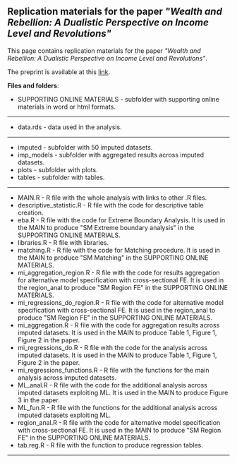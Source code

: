 
## Replication materials for the paper *"Wealth and Rebellion: A Dualistic Perspective on Income Level and Revolutions"*

<!-- badges: start -->
<!-- badges: end -->

This page contains replication materials for the paper *"Wealth and Rebellion: A Dualistic Perspective on Income Level and Revolutions"*. 

The preprint is available at this [link](soon). 


**Files and folders**: 

- SUPPORTING ONLINE MATERIALS - subfolder with supporting online materials in word or html formats. 

________

- data.rds - data used in the analysis. 

________

- imputed - subfolder with 50 imputed datasets. 
- imp_models - subfolder with aggregated results across imputed datasets. 
- plots - subfolder with plots. 
- tables - subfolder with tables.

________


- MAIN.R - R file with the whole analysis with links to other .R files. 
- descriptive_statistic.R - R file with the code for descriptive table creation.  
- eba.R - R file with the code for Extreme Boundary Analysis. It is used in the MAIN to produce "SM Extreme boundary analysis" in the SUPPORTING ONLINE MATERIALS.  
- libraries.R - R file with libraries. 
- matching.R - R file with the code for Matching procedure. It is used in the MAIN to produce "SM Matching" in the SUPPORTING ONLINE MATERIALS.
- mi_aggregation_region.R - R file with the code for results aggregation for alternative model specification with cross-sectional FE. It is used in the region_anal to produce "SM Region FE" in the SUPPORTING ONLINE MATERIALS.
- mi_regressions_do_region.R - R file with the code for alternative model specification with cross-sectional FE. It is used in the region_anal to produce "SM Region FE" in the SUPPORTING ONLINE MATERIALS. 
- mi_aggregation.R - R file with the code for aggregation results across imputed datasets. It is used in the MAIN to produce Table 1, Figure 1, Figure 2 in the paper. 
- mi_regressions_do.R - R file with the code for the analysis across imputed datasets. It is used in the MAIN to produce Table 1, Figure 1, Figure 2 in the paper. 
- mi_regressions_functions.R - R file with the functions for the main analysis across imputed datasets. 
- ML_anal.R - R file with the code for the additional analysis across imputed datasets exploiting ML. It is used in the MAIN to produce Figure 3 in the paper. 
- ML_fun.R - R file with the functions for the additional analysis across imputed datasets exploiting ML. 
- region_anal.R - R file with the code for alternative model specification with cross-sectional FE. It is used in the MAIN to produce "SM Region FE" in the SUPPORTING ONLINE MATERIALS. 
- tab.reg.R - R file with the function to produce regression tables.

________
